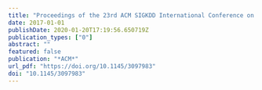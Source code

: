 ```yaml
---
title: "Proceedings of the 23rd ACM SIGKDD International Conference on Knowledge Discovery and Data Mining, Halifax, NS, Canada, August 13 - 17, 2017"
date: 2017-01-01
publishDate: 2020-01-20T17:19:56.650719Z
publication_types: ["0"]
abstract: ""
featured: false
publication: "*ACM*"
url_pdf: "https://doi.org/10.1145/3097983"
doi: "10.1145/3097983"
---
```


